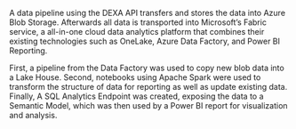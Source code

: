 A data pipeline using the DEXA API transfers and stores the data into Azure Blob Storage. Afterwards all data is transported into Microsoft’s Fabric service, a all-in-one cloud data analytics platform that combines their existing technologies such as OneLake, Azure Data Factory, and Power BI Reporting.

First, a pipeline from the Data Factory was used to copy new blob data into a Lake House. Second, notebooks using Apache Spark were used to transform the structure of data for reporting as well as update existing data. Finally, A SQL Analytics Endpoint was created, exposing the data to a Semantic Model, which was then used by a Power BI report for visualization and analysis.
